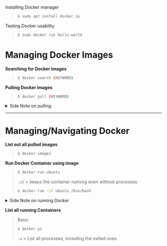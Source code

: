 Installing Docker manager

>```bash
>$ sudo apt install docker.io
>```

Testing Docker usability
> ```bash
> $ sudo docker run hello-world
> ```

# Managing Docker Images

**Searching for Docker images**
>```bash
>$ docker search (KEYWORD)
>``````

**Pulling Docker images**
>```bash 
>$ docker pull (KEYWORD)
>```

<details>
<summary>Side Note on pulling</summary>
This step is necessarily skippable since the "docker run" command will automatically pulls the needed image and runs it
 </details>

---

# Managing/Navigating Docker

**List out all pulled images**
>```bash
>$ docker images
>```

**Run Docker Container using image**
>```bash
>$ docker run ubuntu
>```
>```-it``` = keeps the container running even without processes
>```bash
>$ docker run -it ubuntu /bin/bash
>```
<details>
<summary>Side Note on running Docker</summary>
If you knew what images you wanna use, but haven't pulled them for local use yet, you can just straight pull and run an image using this command
 </details>

**List all running Containers**
>Basic
>```bash
>$ docker ps
>```
>```-a``` = List all processes, including the exited ones




